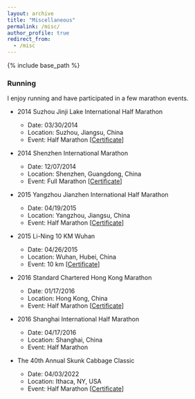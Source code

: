 ```yaml
---
layout: archive
title: "Miscellaneous"
permalink: /misc/
author_profile: true
redirect_from:
  - /misc
---
```


{% include base_path %}

### Running
I enjoy running and have participated in a few marathon events. 
* 2014 Suzhou Jinji Lake International Half Marathon
  * Date: 03/30/2014
  * Location: Suzhou, Jiangsu, China
  * Event: Half Marathon [[Certificate](https://rihuanhuang.github.io/files/sz-hm2014.pdf)]

* 2014 Shenzhen International Marathon
  * Date: 12/07/2014
  * Location: Shenzhen, Guangdong, China
  * Event: Full Marathon [[Certificate](https://rihuanhuang.github.io/files/sz-fm2014.pdf)]

* 2015 Yangzhou Jianzhen International Half Marathon
  * Date: 04/19/2015
  * Location: Yangzhou, Jiangsu, China
  * Event: Half Marathon [[Certificate](https://rihuanhuang.github.io/files/yz-hm2015.jpeg)]

* 2015 Li-Ning 10 KM Wuhan
  * Date: 04/26/2015
  * Location: Wuhan, Hubei, China
  * Event: 10 km [[Certificate](https://rihuanhuang.github.io/files/ln-10k2015.jpg)]

* 2016 Standard Chartered Hong Kong Marathon
  * Date: 01/17/2016
  * Location: Hong Kong, China
  * Event: Half Marathon [[Certificate](https://rihuanhuang.github.io/files/hk-hm2016.pdf)]
  
* 2016 Shanghai International Half Marathon
  * Date: 04/17/2016
  * Location: Shanghai, China
  * Event: Half Marathon

* The 40th Annual Skunk Cabbage Classic
  * Date: 04/03/2022
  * Location: Ithaca, NY, USA
  * Event: Half Marathon [[Certificate](https://rihuanhuang.github.io/files/Ithaca-hm2022.jpeg)]
